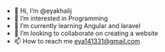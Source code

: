 - 👋 Hi, I’m @eyakhalij
- 👀 I’m interested in Programming
- 🌱 I’m currently learning Angular and laravel
- 💞️ I’m looking to collaborate on creating a website 
- 📫 How to reach me eya141331@gmail.com

<!---
eyakhalij/eyakhalij is a ✨ special ✨ repository because its `README.md` (this file) appears on your GitHub profile.
You can click the Preview link to take a look at your changes.
--->
